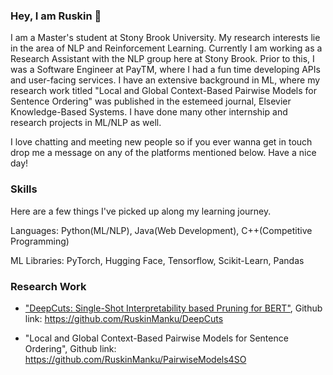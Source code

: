 ### Hey, I am Ruskin 👋
I am a Master's student at Stony Brook University. My research interests lie in the area of NLP and Reinforcement Learning. Currently I am working as a Research Assistant with the NLP group here at Stony Brook. Prior to this, I was a Software Engineer at PayTM, where I had a fun time developing APIs and user-facing services. I have an extensive background in ML, where my research work titled "Local and Global Context-Based Pairwise Models for Sentence Ordering" was published in the estemeed journal, Elsevier Knowledge-Based Systems. I have done many other internship and research projects in ML/NLP as well.

I love chatting and meeting new people so if you ever wanna get in touch drop me a message on any of the platforms mentioned below. Have a nice day!

### Skills 
Here are a few things I've picked up along my learning journey.

Languages: Python(ML/NLP), Java(Web Development), C++(Competitive Programming)

ML Libraries: PyTorch, Hugging Face, Tensorflow, Scikit-Learn, Pandas 

### Research Work

- ["DeepCuts: Single-Shot Interpretability based Pruning for BERT"](https://www.sciencedirect.com/science/article/abs/pii/S0950705122001873), Github link: https://github.com/RuskinManku/DeepCuts

- "Local and Global Context-Based Pairwise Models for Sentence Ordering", Github link: https://github.com/RuskinManku/PairwiseModels4SO


<!--
**RuskinManku/RuskinManku** is a ✨ _special_ ✨ repository because its `README.md` (this file) appears on your GitHub profile.

Here are some ideas to get you started:

- 🔭 I’m currently working on ...
- 🌱 I’m currently learning ...
- 👯 I’m looking to collaborate on ...
- 🤔 I’m looking for help with ...
- 💬 Ask me about ...
- 📫 How to reach me: ...
- 😄 Pronouns: ...
- ⚡ Fun fact: ...
-->
